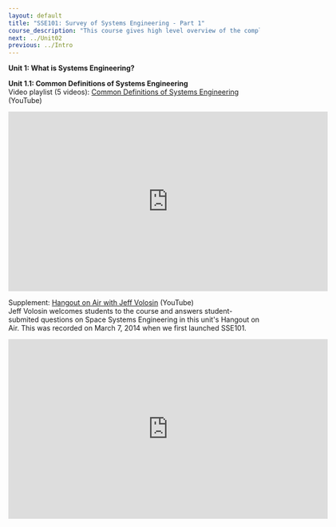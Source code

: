 ```yaml
---
layout: default
title: "SSE101: Survey of Systems Engineering - Part 1"
course_description: "This course gives high level overview of the complexities that go into creating an operating system. Using real life NASA examples and missions, you will learn from experienced engineers, nobel-prize winning scientists, and former NASA astronauts."
next: ../Unit02
previous: ../Intro
---
```

**Unit 1: What is Systems Engineering?** <span id="1"></span> 
  
**Unit 1.1: Common Definitions of Systems Engineering**  
Video playlist (5 videos): [Common Definitions of Systems Engineering](https://www.youtube.com/watch?list=PLMrpXL7ZxXYX-wyi2NBhq805B2eH8oOTV&v=rrBg-hTUM_Q) (YouTube)

<iframe width="640" height="360" src="https://www.youtube-nocookie.com/embed/rrBg-hTUM_Q?list=PLMrpXL7ZxXYX-wyi2NBhq805B2eH8oOTV" frameborder="0" allowfullscreen></iframe>

Supplement: [Hangout on Air with Jeff Volosin](https://youtu.be/6pOeRjKC4SE) (YouTube)  
Jeff Volosin welcomes students to the course and answers
student-submited questions on Space Systems Engineering in this unit's
Hangout on Air. This was recorded on March 7, 2014 when we first
launched SSE101.  

<iframe width="640" height="360" src="https://www.youtube-nocookie.com/embed/6pOeRjKC4SE?rel=0" frameborder="0" allowfullscreen></iframe>

